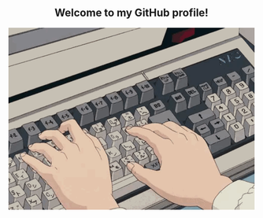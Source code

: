 <h2 align="center">Welcome to my GitHub profile!</h2>
<div align="center"><img src="./img/keyboard.gif" alt="keyboard"  style="width:500px;"/></div>
